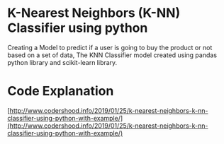 # K-Nearest Neighbors (K-NN) Classifier using python

Creating a Model to predict if a user is going to buy the product or not based on a set of data, The KNN Classifier model created using pandas python library and scikit-learn library.


# Code Explanation
[http://www.codershood.info/2019/01/25/k-nearest-neighbors-k-nn-classifier-using-python-with-example/](http://www.codershood.info/2019/01/25/k-nearest-neighbors-k-nn-classifier-using-python-with-example/)